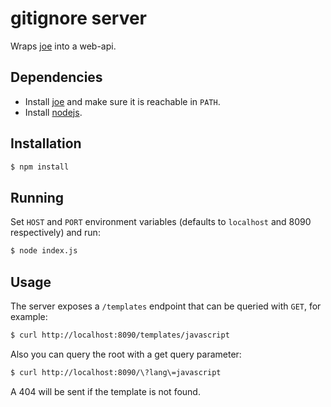 # gitignore server

Wraps [joe](https://karan.goel.io/joe/) into a web-api.

## Dependencies

- Install [joe](https://karan.goel.io/joe/) and make sure it is reachable in `PATH`.
- Install [nodejs](https://nodejs.org).

## Installation

```bash
$ npm install
```

## Running

Set `HOST` and `PORT` environment variables (defaults to `localhost` and 8090 respectively) and run:

```bash
$ node index.js
```

## Usage

The server exposes a `/templates` endpoint that can be queried with `GET`, for example:

```bash
$ curl http://localhost:8090/templates/javascript
```

Also you can query the root with a get query parameter:

```bash
$ curl http://localhost:8090/\?lang\=javascript
```

A 404 will be sent if the template is not found.
